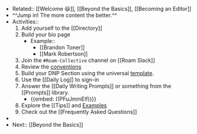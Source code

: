 - Related:: [[Welcome 😃]], [[Beyond the Basics]], [[Becoming an Editor]]
- ^^Jump in! The more content the better.^^ 
- Activities:: 
    1. Add yourself to the [[Directory]]
    1. Build your bio page 
        - Example::
            - [[Brandon Toner]]
            - [[Mark Robertson]]
    3. Join the `#Roam-Collective` channel on [[Roam Slack]]
    4. Review the [conventions]([[Conventions]])
    5. Build your DNP Section using the universal [template](((qONZuXh3Y))). 
    6. Use the [[Daily Log]] to sign-in
    7. Answer the [[Daily Writing Prompts]] or something from the [[Prompts]] library.
        - {{embed: ((PFuJmmElf))}}
    8. Explore the [[Tips]] and [Examples]([[Example]])
    9. Check out the [[Frequently Asked Questions]]
- 
- Next:: [[Beyond the Basics]]
